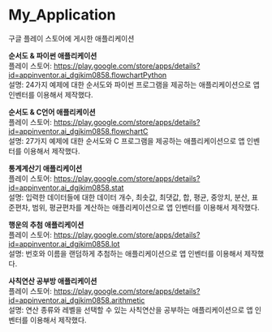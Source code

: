 # My_Application
구글 플레이 스토어에 게시한 애플리케이션

<b>순서도 & 파이썬 애플리케이션</b><br>
플레이 스토어: https://play.google.com/store/apps/details?id=appinventor.ai_dgjkim0858.flowchartPython<br>
설명: 24가지 예제에 대한 순서도와 파이썬 프로그램을 제공하는 애플리케이션으로 앱 인벤터를 이용해서 제작했다.<br>

<b>순서도 & C언어 애플리케이션</b><br>
플레이 스토어: https://play.google.com/store/apps/details?id=appinventor.ai_dgjkim0858.flowchartC<br>
설명: 27가지 예제에 대한 순서도와 C 프로그램을 제공하는 애플리케이션으로 앱 인벤터를 이용해서 제작했다.<br>

<b>통계계산기 애플리케이션</b><br>
플레이 스토어: https://play.google.com/store/apps/details?id=appinventor.ai_dgjkim0858.stat<br>
설명: 입력한 데이터들에 대한 데이터 개수, 최솟값, 최댓값, 합, 평균, 중앙치, 분산, 표준편차, 범위, 평균편차를 계산하는 애플리케이션으로 앱 인벤터를 이용해서 제작했다.<br>

<b>행운의 추첨 애플리케이션</b><br>
플레이 스토어: https://play.google.com/store/apps/details?id=appinventor.ai_dgjkim0858.lot<br>
설명: 번호와 이름을 랜덤하게 추첨하는 애플리케이션으로 앱 인벤터를 이용해서 제작했다.<br>

<b>사칙연산 공부방 애플리케이션</b><br>
플레이 스토어: https://play.google.com/store/apps/details?id=appinventor.ai_dgjkim0858.arithmetic<br>
설명: 연산 종류와 레벨을 선택할 수 있는 사칙연산을 공부하는 애플리케이션으로 앱 인벤터를 이용해서 제작했다.<br>
